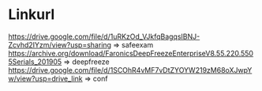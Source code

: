 # Linkurl

https://drive.google.com/file/d/1uRKzOd_VJkfqBagqsIBNJ-Zcvhd2IYzm/view?usp=sharing => safeexam
https://archive.org/download/FaronicsDeepFreezeEnterpriseV8.55.220.5505Serials_201905 => deepfreeze
https://drive.google.com/file/d/1SCOhR4vMF7vDtZYOYW219zM68oXJwpYw/view?usp=drive_link => conf
